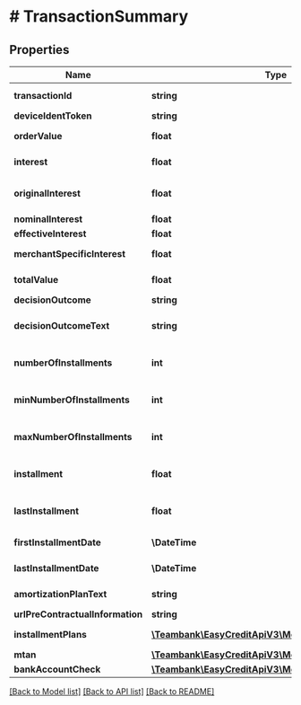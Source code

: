 # # TransactionSummary

## Properties

Name | Type | Description | Notes
------------ | ------------- | ------------- | -------------
**transactionId** | **string** | Unique functional transaction identifier (consists of 6 characters) | [optional]
**deviceIdentToken** | **string** |  | [optional]
**orderValue** | **float** | Amount of the order value in € ( &#x3D; Bestellwert in €) | [optional]
**interest** | **float** | Amount of the interest accrued in € ( &#x3D; anfallender Zinsbetrag in €) | [optional]
**originalInterest** | **float** | Amount of the original interest accrued in € ( &#x3D; urspruenglicher Zinsbetrag in €) | [optional]
**nominalInterest** | **float** | ( &#x3D; nominalzins in €) | [optional]
**effectiveInterest** | **float** | ( &#x3D; effektivzins in €) | [optional]
**merchantSpecificInterest** | **float** | ( &#x3D; haendlerspezifischerZinssatz in €) | [optional]
**totalValue** | **float** | Amount of the total value in € ( &#x3D; Gesamtsumme in €) | [optional]
**decisionOutcome** | **string** | Outcome of the credit decision | [optional]
**decisionOutcomeText** | **string** | Text containing further information on the decision outcome ( &#x3D; entscheidungsergebnisTextbaustein) | [optional]
**numberOfInstallments** | **int** | Number of Installments defined in the payment plan ( &#x3D; anzahl der Raten) | [optional]
**minNumberOfInstallments** | **int** | minimum number of Installments defined in the payment plan ( &#x3D; minimaleLaufzeit) | [optional]
**maxNumberOfInstallments** | **int** | maximum number of Installments defined in the payment plan ( &#x3D; maximaleLaufzeit) | [optional]
**installment** | **float** | Amount in € of a single installment according to the payment plan ( &#x3D; betrag der Rate in €) | [optional]
**lastInstallment** | **float** | Amount in € of the last installment according to the payment plan ( &#x3D; betrag der letzten Rate in €) | [optional]
**firstInstallmentDate** | **\DateTime** | Date indicating the first installment payment ( &#x3D; terminErsteRate) | [optional]
**lastInstallmentDate** | **\DateTime** | Date indicating the last installment payment ( &#x3D; terminLetzteRate) | [optional]
**amortizationPlanText** | **string** | Text containing the amortization plan ( &#x3D; tilgungsplanText) | [optional]
**urlPreContractualInformation** | **string** | ( &#x3D; urlVorvertraglicheInformationen) | [optional]
**installmentPlans** | [**\Teambank\EasyCreditApiV3\Model\InstallmentPlan[]**](InstallmentPlan.md) | List of possible installment payment plans | [optional]
**mtan** | [**\Teambank\EasyCreditApiV3\Model\MTan**](MTan.md) |  | [optional]
**bankAccountCheck** | [**\Teambank\EasyCreditApiV3\Model\BankAccountCheck**](BankAccountCheck.md) |  | [optional]

[[Back to Model list]](../../README.md#models) [[Back to API list]](../../README.md#endpoints) [[Back to README]](../../README.md)
